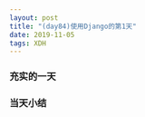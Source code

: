 ```yaml
---  
layout: post  
title: "(day84)使用Django的第1天"   
date: 2019-11-05
tags: XDH    
---  
```


### 充实的一天

### 当天小结
